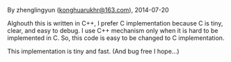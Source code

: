 By zhenglingyun (konghuarukhr@163.com), 2014-07-20

Alghouth this is written in C++, I prefer C implementation because C is tiny,
clear, and easy to debug. I use C++ mechanism only when it is hard to be
implemented in C. So, this code is easy to be changed to C implementation.

This implementation is tiny and fast. (And bug free I hope...)
